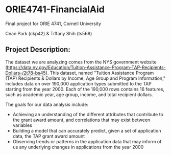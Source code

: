 # ORIE4741-FinancialAid
Final project for ORIE 4741, Cornell University

Cean Park (ckp42) & Tiffany Shih (ts568)

## Project Description:

The dataset we are analyzing comes from the NYS government website (https://data.ny.gov/Education/Tuition-Assistance-Program-TAP-Recipients-Dollars-/2t78-bs45). This dataset, named "Tuition Assistance Program (TAP) Recipients & Dollars by Income, Age Group and Program Information," includes data on over 190,000 application types submitted to the TAP starting from the year 2000. Each of the 190,000 rows contains 16 features, such as academic year, age group, income, and total recipient dollars.

The goals for our data analysis include:
* Achieving an understanding of the different attributes that contribute to the grant award amount, and correlations that may exist between variables
* Building a model that can accurately predict, given a set of application data, the TAP grant award amount
* Observing trends or patterns in the application data that may inform of us any underlying changes in applications from the year 2000
